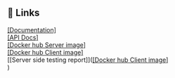  
## 🔗 Links
[[Documentation]](https://drive.google.com/file/d/1QdpHJKO1Ual06qpYKFonto_jaVVB3giY/view?usp=sharing) <br/>
[[API Docs]]( https://documenter.getpostman.com/view/10310780/UyxdLpa8#163b11e0-52ac-4219-af5a-b5eead0455b7) <br/>
[[Docker hub Server image]](https://hub.docker.com/repository/docker/shreyankb/event_management_server) <br/>
[[Docker hub Client image]](https://hub.docker.com/repository/docker/shreyankb/event_management_client) <br/>
[[Server side testing report]]([[Docker hub Client image]](https://hub.docker.com/repository/docker/shreyankb/event_management_client) <br/>) <br/>
